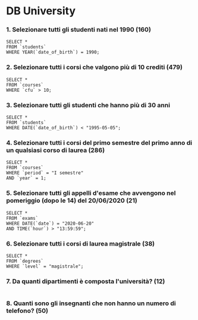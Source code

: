 # DB University


### 1. Selezionare tutti gli studenti nati nel 1990 (160)

```
SELECT * 
FROM `students`
WHERE YEAR(`date_of_birth`) = 1990;
```

### 2. Selezionare tutti i corsi che valgono più di 10 crediti (479)

```
SELECT * 
FROM `courses`
WHERE `cfu` > 10;
```

### 3. Selezionare tutti gli studenti che hanno più di 30 anni

```
SELECT *
FROM `students`
WHERE DATE(`date_of_birth`) < "1995-05-05";
```

### 4. Selezionare tutti i corsi del primo semestre del primo anno di un qualsiasi corso di laurea (286)

```
SELECT *
FROM `courses`
WHERE `period` = "I semestre"
AND `year` = 1;
```

### 5. Selezionare tutti gli appelli d'esame che avvengono nel pomeriggio (dopo le 14) del 20/06/2020 (21)

```
SELECT *
FROM `exams`
WHERE DATE(`date`) = "2020-06-20"
AND TIME(`hour`) > "13:59:59";
```

### 6. Selezionare tutti i corsi di laurea magistrale (38)

```
SELECT *
FROM `degrees`
WHERE `level` = "magistrale";
```

### 7. Da quanti dipartimenti è composta l'università? (12)

```

```

### 8. Quanti sono gli insegnanti che non hanno un numero di telefono? (50)

```

```